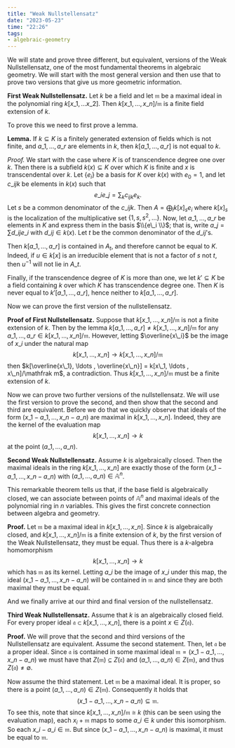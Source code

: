 ```yaml
---
title: "Weak Nullstellensatz"
date: "2023-05-23"
time: "22:26"
tags:
- algebraic-geometry
---
```

We will state and prove three different, but equivalent, versions of the Weak Nullstellensatz, one of the most fundamental theorems in algebraic geometry. We will start with the most general version and then use that to prove two versions that give us more geometric information.

**First Weak Nullstellensatz.** Let $k$ be a field and let $\mathfrak m$ be a maximal ideal in the polynomial ring $k[x\_1, \ldots x\_2]$. Then $k[x\_1, \ldots , x\_n]/\mathfrak m$ is a finite field extension of $k$. 

To prove this we need to first prove a lemma.

**Lemma.** If $k \subseteq K$ is a finitely generated extension of fields which is not finite, and $a\_1, \ldots , a\_r$ are elements in $k$, then $k[a\_1, \ldots , a\_r]$ is not equal to $k$.

*Proof.* We start with the case where $K$ is of transcendence degree one over $k$. Then there is a subfield $k(x) \subseteq K$ over which $K$ is finite and $x$ is transcendental over $k$. Let $\lbrace e_i \rbrace$ be a basis for $K$ over $k(x)$ with $e_0 = 1$, and let $c\_{ijk}$ be elements in $k(x)$ such that 
$$
e\_ie\_j = \sum_k c_{ijk}e_k.
$$Let $s$ be a common denominator of the $c\_{ijk}$. Then $A = \bigoplus_i k[x]_s e_i$ where $k[x]_s$ is the localization of the multiplicative set $\lbrace 1, s,s^2, \ldots  \rbrace$. Now, let $a\_1, \ldots , a\_r$ be elements in $K$ and express them in the basis $\\{e\_i \\}$; that is, write $a\_j = \sum d\_{ij} e\_i$ with $d\_{ij} \in k(x)$. Let $t$ be the common denominator of the $d\_{ij}$'s. 

Then $k[a\_1, \ldots , a\_r]$ is contained in $A_t$, and therefore cannot be equal to $K$. Indeed, if $u \in k[x]$ is an irreducible element that is not a factor of $s$ not $t$, then $u^{-1}$ will not lie in $A\_t$. 

Finally, if the transcendence degree of $K$ is more than one, we let $k' \subseteq K$ be a field containing $k$ over which $K$ has transcendence degree one. Then $K$ is never equal to $k'[a\_1, \ldots , a\_r]$, hence neither to $k[a\_1, \ldots , a\_r]$. 

Now we can prove the first version of the nullstellensatz. 

**Proof of First Nullstellensatz.** Suppose that $k[x\_1, \ldots , x\_n]/\mathfrak m$ is not a finite extension of $k$. Then by the lemma $k[a\_1, \ldots , a\_r] \neq k[x\_1, \ldots , x\_n]/\mathfrak m$ for any $a\_1, \ldots , a\_r \in k[x\_1, \ldots , x\_n]/\mathfrak m$. However, letting $\overline{x\_i}$ be the image of $x\_i$ under the natural map 
$$
k[x\_1, \ldots , x\_n] \to k[x\_1, \ldots , x\_n]/\mathfrak m
$$then $k[\overline{x\_1}, \ldots , \overline{x\_n}] = k[x\_1, \ldots , x\_n]/\mathfrak m$, a contradiction. Thus $k[x\_1, \ldots , x\_n]/\mathfrak m$ must be a finite extension of $k$. 

Now we can prove two further versions of the nullstellensatz. We will use the first version to prove the second, and then show that the second and third are equivalent. Before we do that we quickly observe that ideals of the form $(x\_1 - a\_1, \ldots , x\_n - a\_n)$ are maximal in $k[x\_1, \ldots , x\_n]$. Indeed, they are the kernel of the evaluation map 
$$
k[x\_1, \ldots , x\_n] \to k
$$at the point $(a\_1, \ldots, a\_n)$. 

**Second Weak Nullstellensatz.** Assume $k$ is algebraically closed. Then the maximal ideals in the ring $k[x\_1, \ldots , x\_n]$ are exactly those of the form $(x\_1 - a\_1, \ldots , x\_n - a\_n)$ with $(a\_1, \ldots , a\_n) \in \mathbb A^n$. 

This remarkable theorem tells us that, if the base field is algebraically closed, we can associate between points of $\mathbb A^n$ and maximal ideals of the polynomial ring in $n$ variables. This gives the first concrete connection between algebra and geometry. 

**Proof.** Let $\mathfrak m$ be a maximal ideal in $k[x\_1, \ldots , x\_n]$. Since $k$ is algebraically closed, and $k[x\_1, \ldots , x\_n]/\mathfrak m$ is a finite extension of $k$, by the first version of the Weak Nullstellensatz, they must be equal. Thus there is a $k$-algebra homomorphism 
$$
k[x\_1, \ldots , x\_n] \to k
$$which has $\mathfrak m$ as its kernel. Letting $a\_i$ be the image of $x\_i$ under this map, the ideal $(x\_1 - a\_1, \ldots, x\_n - a\_n)$ will be contained in $\mathfrak m$ and since they are both maximal they must be equal. 

And we finally arrive at our third and final version of the nullstellensatz.

**Third Weak Nullstellensatz.** Assume that $k$ is an algebraically closed field. For every proper ideal $\mathfrak a \subset k[x\_1, \ldots , x\_n]$, there is a point $x \in Z(\mathfrak a)$. 

**Proof.** We will prove that the second and third versions of the Nullstellensatz are equivalent. Assume the second statement. Then, let $\mathfrak a$ be a proper ideal. Since $\mathfrak a$ is contained in some maximal ideal $\mathfrak m = (x\_1 - a\_1, \ldots , x\_n - a\_n)$ we must have that $Z(\mathfrak m) \subseteq Z(\mathfrak a)$ and $(a\_1, \ldots , a\_n) \in Z(\mathfrak m)$, and thus $Z(\mathfrak a) \neq \emptyset$. 

Now assume the third statement. Let $\mathfrak m$ be a maximal ideal. It is proper, so there is a point $(a\_1, \ldots , a\_n) \in Z(\mathfrak m)$. Consequently it holds that 
$$
(x\_1 - a\_1 , \ldots , x\_n - a\_n) \subseteq \mathfrak m.
$$To see this, note that since $k[x\_1, \ldots , x\_n]/\mathfrak m \cong k$ (this can be seen using the evaluation map), each $x_i + \mathfrak m$ maps to some $a\_i \in k$ under this isomorphism. So each $x\_i - a\_i \in \mathfrak m$. But since $(x\_1 - a\_1, \ldots , x\_n - a\_n)$ is maximal, it must be equal to $\mathfrak m$. 



